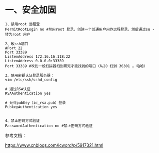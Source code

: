 # 一、安全加固
```
1、禁用root 远程登
PermitRootLogin no #禁用root 登录，创建一个普通用户用作远程登录，然后通过su - 转为root 用户

2、改ssh端口
#Port 22
Port 33389
ListenAddress 172.16.16.118:22
ListenAddress 0.0.0.0:33389
Port 33389 #改到一般扫描器扫到累死才能找到的端口（从20 扫到 36301 … 哈哈）

3、使用密钥认证登录服务器：
vim /etc/ssh/sshd_config

# 通过RSA认证
RSAAuthentication yes

# 允许pubKey（id_rsa.pub）登录
PubkeyAuthentication yes


4、禁止密码方式验证
PasswordAuthentication no #禁止密码方式验证
```

参考文档：

https://www.cnblogs.com/lcword/p/5917321.html

